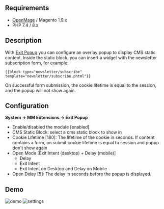 ## Requirements
- [OpenMage](https://github.com/OpenMage/magento-lts) / Magento 1.9.x
- PHP 7.4 / 8.x

## Description

With [Exit Popup]([https://github.com/microsoft/monaco-editor](https://github.com/empiricompany/openmage_exitpopup)) you can configure an overlay popup to display CMS static content. 
Inside the static block, you can insert a widget with the newsletter subscription form, for example:
```
{{block type="newsletter/subscribe" template="newsletter/subscribe.phtml"}}
```
On successful form submission, the cookie lifetime is equal to the session, and the popup will not show again.

## Configuration
**System -> MM Extensions -> Exit Popup**

- Enable/disabled the module  [enabled]
- CMS Static Block: select a cms static block to show in
- Cookie Lifetime [180]: The lifetime of the cookie in seconds. If content contains a form, on submit cookie lifetime is equal to session and popup don't show again
- Open Mode [Exit Intent (desktop) + Delay (mobile)]
    - Delay
    - Exit Intent
    - Exit Intent on Desktop and Delay on Mobile
-  Open Delay [5]: The delay in seconds before the popup is displayed. 

## Demo
![demo](https://github.com/user-attachments/assets/41532d68-b154-469b-9d99-ff204ec8e925)
![settings](https://github.com/user-attachments/assets/2875a6ac-1479-4735-a80d-608b54fb2195)

